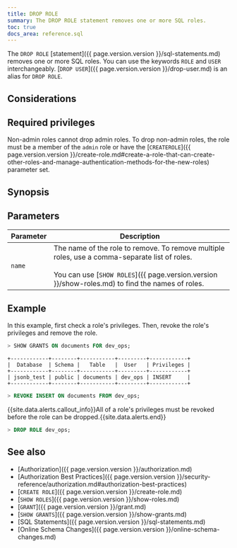 ```yaml
---
title: DROP ROLE
summary: The DROP ROLE statement removes one or more SQL roles.
toc: true
docs_area: reference.sql
---
```


The `DROP ROLE` [statement]({{ page.version.version }}/sql-statements.md) removes one or more SQL roles. You can use the keywords `ROLE` and `USER` interchangeably. [`DROP USER`]({{ page.version.version }}/drop-user.md) is an alias for `DROP ROLE`.


## Considerations


## Required privileges

Non-admin roles cannot drop admin roles. To drop non-admin roles, the role must be a member of the `admin` role or have the [`CREATEROLE`]({{ page.version.version }}/create-role.md#create-a-role-that-can-create-other-roles-and-manage-authentication-methods-for-the-new-roles) parameter set.

## Synopsis


## Parameters

 Parameter | Description
------------|--------------
`name` | The name of the role to remove. To remove multiple roles, use a comma-separate list of roles.<br><br>You can use [`SHOW ROLES`]({{ page.version.version }}/show-roles.md) to find the names of roles.

## Example

In this example, first check a role's privileges. Then, revoke the role's privileges and remove the role.

~~~ sql
> SHOW GRANTS ON documents FOR dev_ops;
~~~
~~~
+------------+--------+-----------+---------+------------+
|  Database  | Schema |   Table   |  User   | Privileges |
+------------+--------+-----------+---------+------------+
| jsonb_test | public | documents | dev_ops | INSERT     |
+------------+--------+-----------+---------+------------+
~~~

~~~ sql
> REVOKE INSERT ON documents FROM dev_ops;
~~~

{{site.data.alerts.callout_info}}All of a role's privileges must be revoked before the role can be dropped.{{site.data.alerts.end}}

~~~ sql
> DROP ROLE dev_ops;
~~~

## See also

- [Authorization]({{ page.version.version }}/authorization.md)
- [Authorization Best Practices]({{ page.version.version }}/security-reference/authorization.md#authorization-best-practices)
- [`CREATE ROLE`]({{ page.version.version }}/create-role.md)
- [`SHOW ROLES`]({{ page.version.version }}/show-roles.md)
- [`GRANT`]({{ page.version.version }}/grant.md)
- [`SHOW GRANTS`]({{ page.version.version }}/show-grants.md)
- [SQL Statements]({{ page.version.version }}/sql-statements.md)
- [Online Schema Changes]({{ page.version.version }}/online-schema-changes.md)